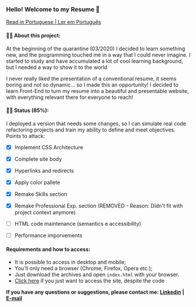 ﻿### Hello! Welcome to my Resume 👋

[Read in Portuguese | Ler em Português](README.pt.md)

#### 🕵️‍♂️ About this project:
At the beginning of the quarantine (03/2020) I decided to learn something new, and the programming touched me in a way that I could never imagine. I started to study and have accumulated a lot of cool learning background, but I needed a way to show it to the world

I never really liked the presentation of a conventional resume, it seems boring and not so dynamic... so I made this an opportunity! I decided to learn Front-End to turn my resume into a beautiful and presentable website, with everything relevant there for everyone to reach!

#### 👨‍💻 Status (85%):
I deployed a version that needs some changes, so I can simulate real code refactoring projects and train my ability to define and meet objectives. Points to attack:
- [x] Implement CSS Architecture
- [x] Complete site body
- [x] Hyperlinks and redirects
- [x] Apply color pallete
- [x] Remake Skills section
- [x] Remake Professional Exp. section (REMOVED - Reason: Didn't fit with project context anymore)
- [ ] HTML code maintenance (semantics e accessibility)
- [ ] Performance imporvements 



#### Requirements and how to access:

- It is possible to access in desktop and mobile;
- You'll only need a browser (Chrome, Firefox, Opera etc.);
- Just download the archives and open `index.html` with your browser.
- [Click here]() if you just want to access the site, despite the code

**If you have any questions or suggestions, please contact me: [Linkedin](https://www.linkedin.com/in/lucas-r-freitas/) | [E-mail](mailto:pro.lucasrfreitas@gmail.com)**
